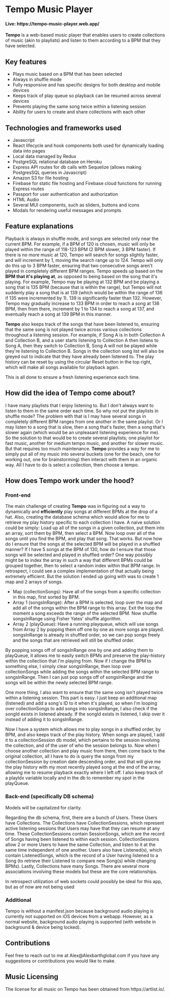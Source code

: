 <h1>Tempo Music Player</h1>
<h4>Live: https://tempo-music-player.web.app/</h4>

<p><b>Tempo</b> is a web-based music player that enables users to create collections of music (akin to playlists) and listen to them according to a BPM that they have selected.</p>

<h2>Key features</h2>
<ul>
  <li>Plays music based on a BPM that has been selected</li>
  <li>Always in shuffle mode</li>
  <li>Fully responsive and has specific designs for both desktop and mobile devices</li>
  <li>Keeps track of play queue so playback can be resumed across several devices</li>
  <li>Prevents playing the same song twice within a listening session</li>
  <li>Ability for users to create and share collections with each other</li>
</ul>

<h2>Technologies and frameworks used</h2>
<ul>
  <li>Javascript</li>
  <li>React lifecycle and hook components both used for dynamically loading data into pages</li>
  <li>Local data managed by Redux</li>
  <li>PostgreSQL relational database on Heroku</li>
  <li>Express API routes for db calls with Sequelize (allows making PostgresSQL queries in Javascript)</li>
  <li>Amazon S3 for file hosting</li>
  <li>Firebase for static file hosting and Firebase cloud functions for running Express routes</li>
  <li>Passport for user authentication and authorization</li>
  <li>HTML Audio</li>
  <li>Several MUI components, such as sliders, buttons and icons</li>
  <li>Modals for rendering useful messages and prompts</li>
</ul>

<h2>Feature explanations</h2>

<p>Playback is always in shuffle mode, and songs are selected only near the current BPM. For example, if a BPM of 120 is chosen, music will only be played within the range of 118-123 BPM (2 BPM slower, 3 BPM faster). If there is no more music at 120, Tempo will search for songs slightly faster, and will increment by 1, moving the search range up to 124. Tempo will only do this up to 3 BPM faster, ensuring that two consecutive songs aren't played in completely different BPM ranges. Tempo speeds up based on the <b>BPM that it's playing at</b>, as opposed to being based on the song that it's playing. For example, Tempo may be playing at 132 BPM and be playing a song that is 135 BPM (because that is within the range), but Tempo will not suddenly play a song that is at 139 (which would be within the range of 136 if 135 were incremented by 1). 139 is significantly faster than 132. However, Tempo may gradually increase to 133 BPM in order to reach a song at 136 BPM, then from there, increment by 1 to 134 to reach a song at 137, and eventually reach a song at 139 BPM in this manner.</p>

<p><b>Tempo</b> also keeps track of the songs that have been listened to, ensuring that the same song is not played twice across various collections throughout a listening session. For example, if Song A is in both Collection A and Collection B, and a user starts listening to Collection A then listens to Song A, then they switch to Collection B, Song A will not be played while they're listening to Collection B. Songs in the collection song list will also be greyed out to indicate that they have already been listened to. The play history can be reset by using the circular Reset button in the top right, which will make all songs available for playback again.
  
<p>This is all done to ensure a fresh listening experience each time.</p>

<h2>How did the idea of <b>Tempo</b> come about?</h2>
<p>I have many playlists that I enjoy listening to. But I don't always want to listen to them in the same order each time. So why not put the playlists in shuffle mode? The problem with that is I may have several songs in completely different BPM ranges from one another in the same playlist. Or I may listen to a song that is slow, then a song that's faster, then a song that's slower again (which would be an unpleasant listening experience for me). So the solution to that would be to create several playlists; one playlist for fast music, another for medium tempo music, and another for slower music. But that requires too much maintenance. <b>Tempo</b> provides a way for me to simply put all of my music into several buckets (one for the beach, one for working out, one for brainstorming) then interact with them in an organic way. All I have to do is select a collection, then choose a tempo.
  
<h2>How does <b>Tempo</b> work under the hood?</h2>
<h3>Front-end</h3>
  <p>The main challenge of creating <b>Tempo</b> was in figuring out a way to dynamically and <b>efficiently</b> play songs at different BPMs at the drop of a hat. Also, creating the database schema which would allow for me to retrieve my play history specific to each collection I have. A naive solution could be simply: Load up all of the songs in a given collection, put them into an array, sort them by BPM, then select a BPM. Now loop over all of the songs until you find the BPM, and play that song. That works. But now how do I ensure that the songs at the selected BPM will be played in a shuffled manner? If I have 5 songs at the BPM of 130, how do I ensure that those songs will be selected and played in shuffled order? One way possibly might be to index the array in such a way that different BPMs could be grouped together, then to select a random index within that BPM range. In retrospect, I could see a complex implementation of that actually being extremely efficient. But the solution I ended up going with was to create 1 map and 2 arrays of songs.</p>
  <ul>
    <li>Map (collectionSongs): Have all of the songs from a specific collection in this map, first sorted by BPM.</li>
    <li>Array 1 (songsInRange): After a BPM is selected, loop over the map and add all of the songs within the BPM range to this array. Exit the loop the moment a song exceeds the range of the selected BPM. Now shuffle songsInRange using Fisher Yates' shuffle algorithm.</li>
    <li>Array 2 (playQueue): Have a running playqueue, which will use songs from Array 2 by popping them off one by one as more songs are played. songsInRange is already in shuffled order, so we can pop songs freely and the songs that are retrieved will still be shuffled order.</li>
 </ul>
 
 <p>By popping songs off of songsInRange one by one and adding them to playQueue, it allows me to easily switch BPMs and preserve the play-history within the collection that I'm playing from. Now if I change the BPM to something else, I simply clear songsInRange, then loop over collectionSongs while adding the songs within the selected BPM range to songsInRange. Then I can just pop songs off of songsInRange and the songs will be within the newly selected BPM range.
  
 <p>One more thing, I also want to ensure that the same song isn't played twice within a listening session. This part is easy. I just keep an additional map (listened) and add a song's ID to it when it's played, so when I'm looping over collectionSongs to add songs into songsInRange, I also check if the songId exists in listened already. If the songId exists in listened, I skip over it instead of adding it to songsInRange.<p>
   
<p>Now I have a system which allows me to play songs in a shuffled order, by BPM, and also keeps track of the play history. When songs are played, I add it to a collectionSession db model, which pertains to the session involving the collection, and of the user of who the session belongs to. Now when I choose another collection and play music from there, then come back to the original collection, all I have to do is query the songs from my collectionSession by creation date descending order, and that will give me the play history with my most recently played song at the end of the array, allowing me to resume playback exactly where I left off. I also keep track of a playIdx variable locally and in the db to remember my spot in the playQueue.</p>

<h3>Back-end (specifically DB schema)</h3>
<p>Models will be capitalized for clarity.</p>
<p>Regarding the db schema, first, there are a bunch of Users. These Users have Collections. The Collections have CollectionSessions, which represent active listening sessions that Users may have that they can resume at any time. These CollectionSessions contain SessionSongs, which are the record of Songs having been listened to within each session. CollectionSessions allow 2 or more Users to have the same Collection, and listen to it at the same time independent of one another. Users also have Listened(s), which contain ListenedSongs, which is the record of a User having listened to a Song (to retrieve their Listened to compare new Song(s) while changing BPMs). Lastly, Collections have many Songs. There are several more associations involving these models but these are the core relationships.</p>
<p>In retrospect utilization of web sockets could possibly be ideal for this app, but as of now are not being used</p>

<h3>Additional</h3>
<p1>Tempo is without a manifest.json because background audio playing is currently not supported on iOS devices from a webapp. However, as a normal website, background audio playing is supported (with website in background & device being locked).</p1>

<h2>Contributions</h2>
<p>Feel free to reach out to me at Alex@Alexbarthglobal.com if you have any suggestions or contributions you would like to make.</p>

<h2>Music Licensing</h2>
<p>The license for all music on Tempo has been obtained from https://artlist.io/.
